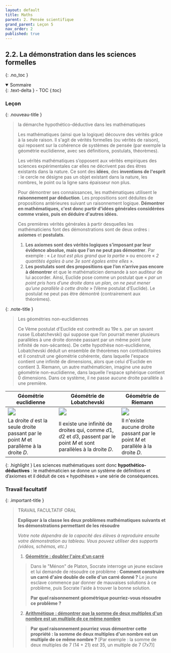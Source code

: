 ```yaml
---
layout: default
title: Maths
parent: 2. Pensée scientifique
grand_parent: Leçon 5
nav_order: 2
published: true
---
```


## 2.2. La démonstration dans les sciences formelles
{: .no_toc }

<details open markdown="block">
  <summary>
    Sommaire
  </summary>
  {: .text-delta }
- TOC
{:toc}
</details>

### Leçon

{: .nouveau-title }
> la démarche hypothético-déductive dans les mathématiques
>
> Les mathématiques (ainsi que la logique) découvre des vérités grâce à la seule raison. Il s'agit de vérités formelles (ou vérités de raison), qui reposent sur la cohérence de systèmes de pensée (par exemple la géométrie euclidienne, avec ses définitions, postulats, théorèmes). 
> 
> Les vérités mathématiques s’opposent aux vérités empiriques des sciences expérimentales car elles ne décrivent pas des êtres existants dans la nature. Ce sont des **idées**, des **inventions de l'esprit** : le cercle ne désigne pas un objet existant dans la nature, les nombres, le point ou la ligne sans épaisseur non plus.
>
> Pour démontrer ses connaissances, les mathématiques utilisent le **raisonnement par déduction**. Les propositions sont déduites de propositions antérieures suivant un raisonnement logique. **Démontrer en mathématiques, c'est donc partir d'idées générales considérées comme vraies, puis en déduire d'autres idées.**
>
> Ces premières vérités générales à partir desquelles les mathématiciens font des démonstrations sont de deux ordres : **axiomes** et **postulats**.
>
> 1. **Les axiomes sont des vérités logiques s’imposant par leur évidence absolue, mais que l'on ne peut pas démontrer**. Par exemple : « *Le tout est plus grand que la partie* » ou encore « *2 quantités égales à une 3e sont égales entre elles* ».
> 2. **Les postulats sont des propositions que l’on n’arrive pas encore à démontrer** et que le mathématicien demande à son auditeur de lui accorder. Ainsi, Euclide pose comme un postulat que « *par un point pris hors d’une droite dans un plan, on ne peut mener qu’une parallèle à cette droite* » (Vème postulat d’Euclide). Le postulat ne peut pas être démontré (contrairement aux théorèmes).

{: .note-title }
> Les géométries non-euclidiennes
> 
> Ce Vème postulat d'Euclide est contredit au 19e s. par un savant russe (Lobatchevski) qui suppose que l’on pourrait mener plusieurs parallèles à une droite donnée passant par un même point (une infinité de non-sécantes). De cette hypothèse non-euclidienne, Lobatchevski déduit un ensemble de théorèmes non contradictoires et il construit une géométrie cohérente, dans laquelle l'espace contient une infinité de dimensions, alors que celui d'Euclide en contient 3. Riemann, un autre mathématicien, imagine une autre géométrie non-euclidienne, dans laquelle l'espace sphérique contient 0 dimensions. Dans ce système, il ne passe aucune droite parallèle à une première.


| Géométrie euclidienne   | Géométrie de Lobatchevski    | Géométrie de Riemann        |
| -------------------------------- | -------------------------- | ----------------------- |
| <img src="/../philotg/assets/img/euclide.png" style="zoom:150%;" /> | <img src="/../philotg/assets/img/lobat.png" style="zoom:150%;" /> | <img src="/../philotg/assets/img/riemann.png" style="zoom:150%;" /> |
| La droite *d* est la seule droite passant par le point *M* et parallème à la droite *D*. | Il existe une infinité de droites qui, comme *d*1, *d*2 et *d*3, passent par le point *M* et sont parallèles à la droite *D*. | Il n'existe aucune droite passant par le point *M* et parallèle à la droite *D*. |

{: .highlight }
Les sciences mathématiques sont donc **hypothético-déductives** : le mathématicien se donne un système de définitions et d’axiomes et il déduit de ces « hypothèses » une série de conséquences.

### Travail facultatif

{: .important-title }
> TRAVAIL FACULTATIF ORAL
>
> **Expliquer à la classe les deux problèmes mathématiques suivants et les démonstrations permettant de les résoudre**
>
> *Votre note dépendra de la capacité des élèves à reproduire ensuite votre démonstration au tableau. Vous pouvez utiliser des supports (vidéos, schémas, etc.)*
>
> 1. **<u>Géométrie : doubler l'aire d'un carré</u>**
>>
>> Dans le "Ménon" de Platon, Socrate interroge un jeune esclave et lui demande de résoudre ce problème : **Comment construire un carré d'aire double de celle d'un carré donné ?** Le jeune esclave commence par donner de mauvaises solutions à ce problème, puis Socrate l'aide à trouver la bonne solution.
>>
>> **Par quel raisonnement géométrique pourriez-vous résoudre ce problème ?**
>
> 2. **<u>Arithmétique : démontrer que la somme de deux multiples d'un nombre est un multiple de ce même nombre</u>** 
>>
>>**Par quel raisonnement pourriez vous démontrer cette propriété : la somme de deux multiples d'un nombre est un multiple de ce même nombre ?** [Par exemple : la somme de deux multiples de 7 (14 + 21) est 35, un multiple de 7 (7x7)]




